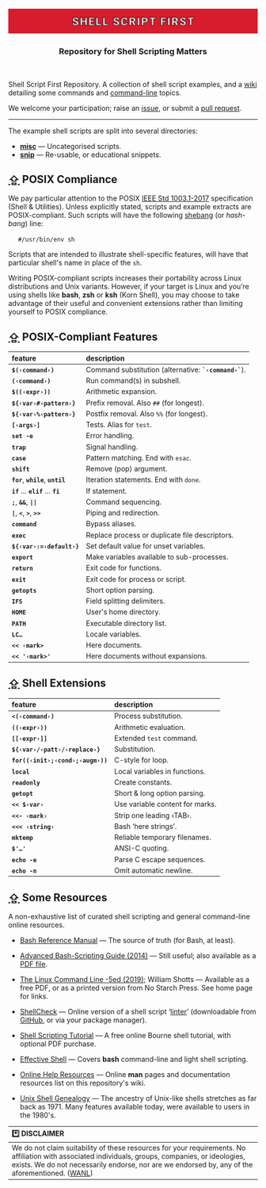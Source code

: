 <a id="shs1st"></a>
<div align="center" width="100%">
<a href="http://github.com/incusdata/shs1st/wiki"
   title="GitHub - Incus Data / Shell Script First / Wiki"
   ><img src="./res/shs1st-cut.svg?raw=true" alt="Shell Script First Wiki"/></a>
<br/>
<h3 align="center"><h3>Repository for Shell Scripting Matters</h3>
</div>
<br/>

Shell Script First Repository. A collection of shell script examples, and a
[wiki][shs1st-wiki] detailing some commands and [command-line][w-cli] topics.

We welcome your participation; raise an [issue](https://github.com/incusdata/shs1st/issues), or submit a [pull request](https://github.com/incusdata/shs1st/pulls).

-----

The example shell scripts are split into several directories:

 * [**misc**](misc/) — Uncategorised scripts.
 * [**snip**](snip/) — Re-usable, or educational snippets.

## [&#x21EA;](#shs1st) POSIX Compliance

We pay particular attention to the POSIX [IEEE Std 1003.1-2017][posix-shell] specification (Shell & Utilities). Unless explicitly stated, scripts and example extracts are POSIX-compliant. Such scripts will have the following [shebang][w-shebang] (or *hash-bang*) line:

&nbsp;&nbsp;&nbsp;&nbsp; `#/usr/bin/env sh`

Scripts that are intended to illustrate shell-specific features, will have that particular shell's name in place of the `sh`.

Writing POSIX-compliant scripts increases their portability across Linux distributions and Unix variants. However, if your target is Linux and you’re using shells like **bash**, **zsh** or **ksh** (Korn Shell), you may choose to take advantage of their useful and convenient extensions rather than limiting yourself to POSIX compliance.

[posix-shell]:
   https://pubs.opengroup.org/onlinepubs/9699919799/utilities/contents.html
   "POSIX — Shell & Utilities: Detailed TOC"
[w-shebang]:
   https://en.wikipedia.org/wiki/Shebang_(Unix)
   "Wikipedia — Shebang (Unix)"

## [&#x21EA;](#shs1st) POSIX-Compliant Features

| feature                                | description                    |
|:---------------------------------------|:-------------------------------|
| **`$(‹command›)`**                     | Command substitution (alternative: **`` `‹command›` ``**). |
| **`(‹command›)`**                      | Run command(s) in subshell. |
| **`$((‹expr›))`**                      | Arithmetic expansion. |
| **`${‹var›#‹pattern›}`**               | Prefix removal. Also `##` (for longest). |
| **`${‹var›%‹pattern›}`**               | Postfix removal. Also `%%` (for longest). |
| **`[‹args›]`**                         | Tests. Alias for `test`. |
| **`set -e`**                           | Error handling. |
| **`trap`**                             | Signal handling. |
| **`case`**                             | Pattern matching. End with `esac`. |
| **`shift`**                            | Remove (pop) argument. |
| **`for`**, **`while`**, **`until`**    | Iteration statements. End with `done`. |
| **`if`** … **`elif`** … **`fi`**       | If statement. |
| **`;`**, **`&&`**, **`\|\|`**          | Command sequencing. |
| **`\|`**, **`<`**, **`>`**, **`>>`**   | Piping and redirection. |
| **`command`**                          | Bypass aliases. |
| **`exec`**                             | Replace process or duplicate file descriptors. |
| **`${‹var›:=‹default›}`**              | Set default value for unset variables. |
| **`export`**                           | Make variables available to sub-processes. |
| **`return`**                           | Exit code for functions. |
| **`exit`**                             | Exit code for process or script. |
| **`getopts`**                          | Short option parsing. |
| **`IFS`**                              | Field splitting delimiters. |
| **`HOME`**                             | User's home directory. |
| **`PATH`**                             | Executable directory list. |
| **`LC…`**                              | Locale variables. |
| **`<< ‹mark>`**                        | Here documents. |
| **`<< '‹mark>'`**                      | Here documents without expansions. |

## [&#x21EA;](#shs1st) Shell Extensions 

| feature                                | description                    |
|:---------------------------------------|:-------------------------------|
| **`<(‹command›)`**                     | Process substitution. |
| **`((‹expr›))`**                       | Arithmetic evaluation. |
| **`[[‹expr›]]`**                       | Extended `test` command. |
| **`${‹var›/‹patt›/‹replace›}`**        | Substitution. |
| **`for((‹init›;‹cond›;‹augm›))`**      | C-style for loop. |
| **`local`**                            | Local variables in functions. |
| **`readonly`**                         | Create constants. |
| **`getopt`**                           | Short & long option parsing. |
| **`<< $‹var›`**                        | Use variable content for marks. | 
| **`<<- ‹mark›`**                       | Strip one leading ‹TAB›. | 
| **`<<< ‹string›`**                     | Bash ‘here strings’. |
| **`mktemp`**                           | Reliable temporary filenames. |
| **`$'…'`**                             | ANSI-C quoting. |
| **`echo -e`**                          | Parse C escape sequences. |
| **`echo -n`**                          | Omit automatic newline. |

## [&#x21EA;](#shs1st) Some Resources

A non-exhaustive list of curated shell scripting and general command-line
online resources.
 
 * [Bash Reference Manual][bash-ref] — The source of truth (for Bash, at least).

 * [Advanced Bash-Scripting Guide (2014)][avbsg] — Still useful; also available as a [PDF file][avbsg-pdf].

 * [The Linux Command Line -5ed (2019)][lcmd-tlcl]; William Shotts — Available as a free PDF, or as a printed version from No Starch Press. See home page for links.

 * [ShellCheck][shchk-home] — Online version of a shell script ‘[linter][w-lint]’ (downloadable from [GitHub][shchk-gh], or via your package manager).

 * [Shell Scripting Tutorial][shstut] — A free online Bourne shell tutorial, with optional PDF purchase.

 * [Effective Shell][eff-shell] — Covers **bash** command-line and light shell scripting.

 * [Online Help Resources][idgh-shs1st-wiki-home-online-res] — Online **man** pages and documentation resources list on this repository's wiki.

 * [Unix Shell Genealogy][egop-sh-anc] — The ancestry of Unix-like shells stretches as far back as 1971. Many features available today, were available to users in the 1980's.

[egop-sh-anc]:
   https://egopontem.com/blog/shell-ancestry
   "Ego Pontem — Shell Ancestry"

| &#x002A;&#xFE0F;&#x20E3; **DISCLAIMER** |
| :-------------------------------------- |
| We do not claim suitability of these resources for your requirements. No affiliation with associated individuals, groups, companies, or ideologies, exists. We do not necessarily endorse, nor are we endorsed by, any of the aforementioned. ([WANL](## "We Are Not Lawyers")) |

[avbsg]:
   https://tldp.org/LDP/abs/html/"
   "TLDP — Advanced Bash-Scripting Guide (html)"
[avbsg-pdf]:
   https://tldp.org/LDP/abs/abs-guide.pdf?ref=its-foss
   "TLDP — Advanced Bash-Scripting Guide (pdf)"
[bash-ref]:
   https://www.gnu.org/software/bash/manual/bash.html
   "GNU — Bash Reference Manual"
[shs1st-wiki]:
   https://github.com/incusdata/shs1st/wiki
   "GitHub — incusdata/shs1st.wiki Home Page"
[w-cli]:
   https://en.wikipedia.org/wiki/Command-line_interface
   "Wikipedia — Command-Line Interface"
[lcmd-tlcl]:
   http://www.linuxcommand.org/tlcl.php
   "The Linux Command Line (home page)"
[shchk-home]:
   https://www.shellcheck.net/?ref=its-foss#
   "ShellCheck — Online shellcheck for scripts"
[shchk-gh]:
   https://github.com/koalaman/shellcheck
   "GitHub — ShellCheck"
[shstut]:
   https://www.shellscript.sh/
   "Shell Scripting Tutorial (Bourne Shell)"
[w-lint]:
   https://en.wikipedia.org/wiki/Lint_(software)
   "Wikipedia — Lint (software)"
[eff-shell]:
   https://effective-shell.com/
   "Effective Shell"
[idgh-shs1st-wiki-home-online-res]:
   https://github.com/incusdata/shs1st/wiki#online-help
   "GitHub — Incus Data / Shell Scripting First / Wiki / Online Help"
